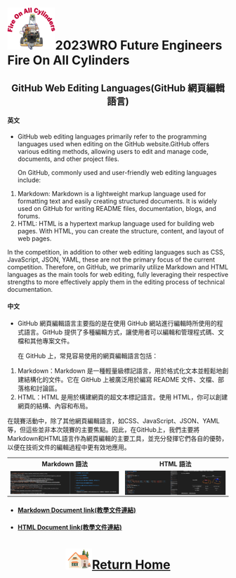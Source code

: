 ![LOGO](../../other/img/logo.png)2023WRO Future Engineers Fire On All Cylinders  
====
## <div align="center">GitHub Web Editing Languages(GitHub 網頁編輯語言)</div> 
#### 英文
- GitHub web editing languages primarily refer to the programming languages used when editing on the GitHub website.GitHub offers various editing methods, allowing users to edit and manage code, documents, and other project files.  

   On GitHub, commonly used and user-friendly web editing languages include:

 1. Markdown: Markdown is a lightweight markup language used for formatting text and easily creating structured documents. It is widely used on GitHub for writing README files, documentation, blogs, and forums.
 2. HTML: HTML is a hypertext markup language used for building web pages. With HTML, you can create the structure, content, and layout of web pages.  
  
In the competition, in addition to other web editing languages such as CSS, JavaScript, JSON, YAML, these are not the primary focus of the current competition. Therefore, on GitHub, we primarily utilize Markdown and HTML languages as the main tools for web editing, fully leveraging their respective strengths to more effectively apply them in the editing process of technical documentation.

#### 中文
- GitHub 網頁編輯語言主要指的是在使用 GitHub 網站進行編輯時所使用的程式語言。GitHub 提供了多種編輯方式，讓使用者可以編輯和管理程式碼、文檔和其他專案文件。  

   在 GitHub 上，常見容易使用的網頁編輯語言包括：  
1. Markdown：Markdown 是一種輕量級標記語言，用於格式化文本並輕鬆地創建結構化的文件。它在 GitHub 上被廣泛用於編寫 README 文件、文檔、部落格和討論區。  
2. HTML：HTML 是用於構建網頁的超文本標記語言。使用 HTML，你可以創建網頁的結構、內容和布局。
   
在競賽活動中，除了其他網頁編輯語言，如CSS、JavaScript、JSON、YAML等，但這些並非本次競賽的主要焦點。因此，在GitHub上，我們主要將Markdown和HTML語言作為網頁編輯的主要工具，並充分發揮它們各自的優勢，以便在技術文件的編輯過程中更有效地應用。

<div align="center">
<table>
<tr align="center" >
<th>Markdown 語法</th>
<th>HTML 語法</th>
</tr>
<tr>
<td><img src="./img/Markdown.png" width = "500" alt="Markdown 語法" align=center /> </td>
<td><img src="./img/HTML.png" width = "500" alt=">HTML 語法" align=center /> </td>
</tr>
</table>
</div>

- #### [Markdown Document link(教學文件連結)](https://markdown.tw/#link)
- #### [HTML Document link(教學文件連結)](https://www.w3schools.com/html/)
# <div align="center">![HOME](../../other/img/Home.png)[Return Home](../../)</div>  

